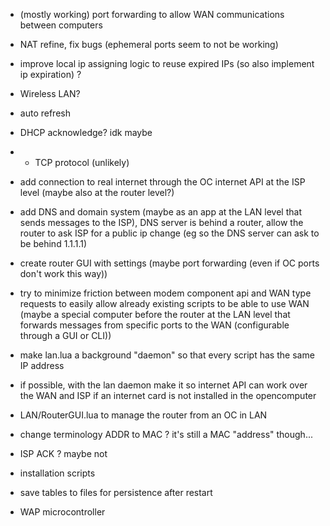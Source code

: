 - (mostly working) port forwarding to allow WAN communications between computers

- NAT refine, fix bugs (ephemeral ports seem to not be working)

- improve local ip assigning logic to reuse expired IPs (so also implement ip expiration) ?
- Wireless LAN?
- auto refresh
- DHCP acknowledge? idk maybe
- - TCP protocol (unlikely)

- add connection to real internet through the OC internet API at the ISP level (maybe also at the router level?)
- add DNS and domain system (maybe as an app at the LAN level that sends messages to the ISP), DNS server is behind a router, allow the router to ask ISP for a public ip change (eg so the DNS server can ask to be behind 1.1.1.1)
- create router GUI with settings (maybe port forwarding (even if OC ports don't work this way))
- try to minimize friction between modem component api and WAN type requests to easily allow already existing scripts to be able to use WAN (maybe a special computer before the router at the LAN level that forwards messages from specific ports to the WAN (configurable through a GUI or CLI))

- make lan.lua a background "daemon" so that every script has the same IP address
- if possible, with the lan daemon make it so internet API can work over the WAN and ISP if an internet card is not installed in the opencomputer

- LAN/RouterGUI.lua to manage the router from an OC in LAN
- change terminology ADDR to MAC ? it's still a MAC "address" though...
- ISP ACK ? maybe not
- installation scripts

- save tables to files for persistence after restart

- WAP microcontroller